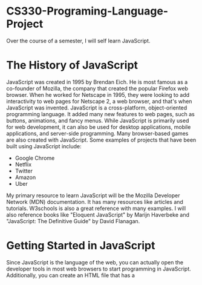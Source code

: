# CS330-Programing-Language-Project
Over the course of a semester, I will self learn JavaScript.

**The History of JavaScript**
====================================
JavaScript was created in 1995 by Brendan Eich. He is most famous as a co-founder of Mozilla, the company that created the popular Firefox web browser. When he worked for Netscape in 1995, they were looking to add interactivity to web pages for Netscape 2, a web browser, and that's when JavaScript was invented. JavaScript is a cross-platform, object-oriented programming language. It added many new features to web pages, such as buttons, animations, and fancy menus. While JavaScript is primarily used for web development, it can also be used for desktop applications, mobile applications, and server-side programming. Many browser-based games are also created with JavaScript. Some examples of projects that have been built using JavaScript include:


+ Google Chrome
+ Netflix
+ Twitter
+ Amazon
+ Uber


My primary resource to learn JavaScript will be the Mozilla Developer Network (MDN) documentation. It has many resources like articles and tutorials. W3schools is also a great reference with many examples. I will also reference books like "Eloquent JavaScript" by Marijn Haverbeke and "JavaScript: The Definitive Guide" by David Flanagan. 


**Getting Started in JavaScript**
====================================
Since JavaScript is the language of the web, you can actually open the developer tools in most web browsers to start programming in JavaScript. Additionally, you can create an HTML file that has a <script> tag containing JavaScript. If you open the HTML in a web browser, the JavaScript code can be interpreted and executed. You can also use Node.js, which is a JavaScript runtime that allows you to run JavaScript outside of a browser. After downloading Node.js, you can type commands into a terminal to run JavaScript code. There are also special web-based IDEs like CodePen that allow you to execute JavaScript code.
  
There is no one "recommended" programming environment for JavaScript since there are so many ways to run it. For this project, my focus will be on using the Visual Studio Code IDE to write the code and using Node.js and a web browser to run the code.

**Comments in JavaScript**
 ====================================
Comments are often used to add more information about the code and it is ignored by the interpretor. To write single line comments in JavaScript, you type to forward slashes followed by whatever you want in the comment. Here is an example of a comment:

  // This is a comment
  
 To write multi-line comments you would start the comment with /* and end with */. Here is an example of a multi-line comment:
  
  /* this is
  
  a multi-line comment */
  
 **What kind of Language is JavaScript?**
 ====================================
JavaScript is an Object-Oriented programming language. Since JavaScript allows type conversion it is considered weakly typed. It is also considered dynamically typed. JavaScript’s variables are not directly associated with certain data types and as such, they can store all the different data types.
  
**Naming Conventions in JavaScript**
====================================
There are a few rules and naming conventions for JavaScript variables.First, there are reserved words that may not be used as variable names. One example of a reserved word is break. I would not be able to call a variable break. Secondly,  The names os variables can not start with a number. A variable called 31street would not be a valid name in JavaScript but street31 would be. Finally, The only special characters allowed in variable names are dollar sign ($) and underscores (_).  While underscores can be used to separate works in the variable such as big_green_frog, most JavaScript developers would capitalize every word in the variable name except for the first and would not include an underscore. This style is called camelCase and it is also the standard for other programing languages. The variable big_green_frog would be written instead as bigGreenFrog.

**Data Types**
====================================
Data types can usually fall into one of two categories: primitive and non-primitive. Primitive data types are the building blocks of programming langauges and are usually immutable. Non-primitive data types are more complex than primitive data types. They often hold many values and are mutable. 
  

Primitive Data Types
====================================
JavaScript has the following primitive data types:
  
+ Numbers: Numerical values. They can be whole numbers or contain decimal points. JavaScript does not differentiate between types of numbers like integers or floats
+ BigInt: Since numbers have their limitations, BigInts can be used to represent numbers lower than -2^53 and higher than 2^53. 
+ Strings: Strings are used to represent text. Strings usually have a sequence of characters but they can also contain a single, empty space.
+ Booleans: Boolean data types accepts two values: true or false.
+ Undefined: Undefined means that a value has yet to be assigned to a variable.
+ Null: Null is generally use to point toward a nonexistent object. It is important to note that Null does not mean zero.
+ Symbol: Symbols are always unique and immutable. They are used to identify object properties to avoid conflicts with other properties of the object. 
   
  
Non-primitive Data types
===================
In JavaScript some non-primitive data types are considered objects. Objects can have different properties and methods. They have key-value pairs. 
  
Commons Non-primitive Data Types
  -Arrays: Arrays are a collection of different values stored under a single name. They are resizable. The key value pair consists of the name of the array and each value stored in the array. 
  
  -Maps: Maps are similar to arrays except their key value pairs are unique. A map can be an instance of an object.
  

**Resources**
------------
  + w3schools. JavaScript history. https://www.w3schools.com/js/js_history.asp 
  + w3schools. Javascript tutorial. https://www.w3schools.com/js/default.asp
  + The OpenJS Foundation. About Nodejs. https://nodejs.org/en](https://nodejs.org/en/about)
  + Mozilla. JavaScript Reference. https://developer.mozilla.org/en-US/docs/Web/JavaScript/Reference
  + Mozilla. Javascript Guide. https://developer.mozilla.org/en-US/docs/Web/JavaScript/Guide/Introduction
  + Haverbeke, M. (2019). Eloquent javascript: A modern introduction to programming. No Starch Press. 
  + FLANAGAN, D. (2020). JAVASCRIPT the definitive guide. O’REILLY MEDIA, INC, USA. 
  
